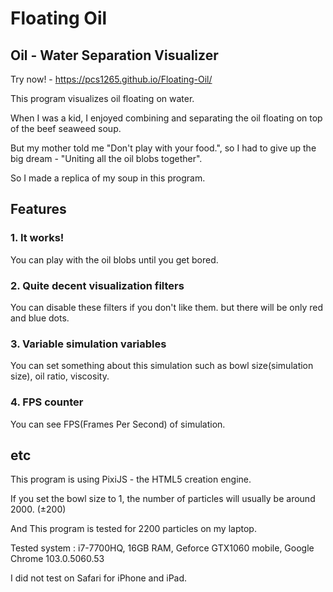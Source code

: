 Floating Oil
==
Oil - Water Separation Visualizer
--

Try now! - https://pcs1265.github.io/Floating-Oil/

This program visualizes oil floating on water.

When I was a kid, I enjoyed combining and separating the oil floating on top of the beef seaweed soup.

But my mother told me "Don't play with your food.", so I had to give up the big dream - "Uniting all the oil blobs together".

So I made a replica of my soup in this program.

Features
--
### 1. It works!

You can play with the oil blobs until you get bored.

### 2. Quite decent visualization filters
You can disable these filters if you don't like them. but there will be only red and blue dots.

### 3. Variable simulation variables
You can set something about this simulation such as  bowl size(simulation size), oil ratio, viscosity.

### 4. FPS counter
You can see FPS(Frames Per Second) of simulation.

etc
--
This program is using PixiJS - the HTML5 creation engine.

If you set the bowl size to 1, the number of particles will usually be around 2000. (±200)

And This program is tested for 2200 particles on my laptop.

Tested system : i7-7700HQ, 16GB RAM, Geforce GTX1060 mobile, Google Chrome 103.0.5060.53

I did not test on Safari for iPhone and iPad.